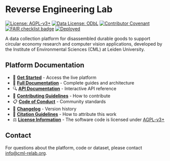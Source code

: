 # Reverse Engineering Lab

[![License: AGPL-v3+](https://img.shields.io/badge/License-AGPL--v3+-rebeccapurple.svg)](LICENSE.md)
[![Data License: ODbL](https://img.shields.io/badge/Data_License-ODbL-rebeccapurple.svg)](https://opendatacommons.org/licenses/odbl/)
[![Contributor Covenant](https://img.shields.io/badge/Contributor%20Covenant-2.1-4baaaa.svg)](CODE_OF_CONDUCT.md)
[![FAIR checklist badge](https://fairsoftwarechecklist.net/badge.svg)](https://fairsoftwarechecklist.net/v0.2?f=31&a=32113&i=22322&r=123)
[![Deployed](https://img.shields.io/website?url=https%3A%2F%2Fcml-relab.org&label=website)](https://cml-relab.org)

<!--- TODO: Implement the following badges
[![Coverage](https://img.shields.io/codecov/c/github/CMLPlatform/relab)](https://codecov.io/gh/CMLPlatform/relab)
[![DOI](https://zenodo.org/badge/DOI/10.5281/zenodo.placeholder.svg)](https://doi.org/10.5281/zenodo.placeholder)
[![Version](https://img.shields.io/github/v/release/CMLPlatform/relab)](CHANGELOG.md) --->

A data collection platform for disassembled durable goods to support circular economy research and computer vision applications, developed by the Institute of Environmental Sciences (CML) at Leiden University.

## Platform Documentation

- 🚀 **[Get Started](https://cml-relab.org)** - Access the live platform
- 📖 **[Full Documentation](https://docs.cml-relab.org)** - Complete guides and architecture
- 🔍 **[API Documentation](https://api2.cml-relab.org/docs)** - Interactive API reference
- 🤝 **[Contributing Guidelines](CONTRIBUTING.md)** - How to contribute
- 📋 **[Code of Conduct](CODE_OF_CONDUCT.md)** - Community standards
- 📝 **[Changelog](CHANGELOG.md)** - Version history
- 📑 **[Citation Guidelines](CITATION.cff)** - How to attribute this work
- ⚖️ **[License Information](LICENSE)** - The software code is licensed under [AGPL-v3+](https://spdx.org/licenses/AGPL-3.0-or-later.html)

## Contact

For questions about the platform, code or dataset, please contact [info@cml-relab.org](mailto:info@cml-relab.org).
